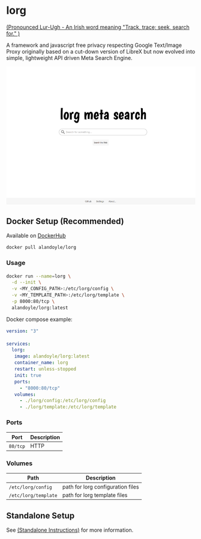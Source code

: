 # lorg

[(Pronounced Lur-Ugh - An Irish word meaning "Track, trace; seek, search for." )](https://www.teanglann.ie/en/fgb/lorg)

A framework and javascript free privacy respecting Google Text/Image Proxy originally based on a cut-down version of LibreX but now evolved into simple, lightweight API driven Meta Search Engine.

![lorg screenshot](https://raw.githubusercontent.com/alandoyle/lorg/main/screenshot/screenshot.png)

## Docker Setup (Recommended)

Available on [DockerHub](https://hub.docker.com/r/alandoyle/lorg)
```bash
docker pull alandoyle/lorg
```

### Usage

```bash
docker run --name=lorg \
  -d --init \
  -v <MY_CONFIG_PATH>:/etc/lorg/config \
  -v <MY_TEMPLATE_PATH>:/etc/lorg/template \
  -p 8000:80/tcp \
  alandoyle/lorg:latest
```

Docker compose example:

```yaml
version: "3"

services:
  lorg:
   image: alandoyle/lorg:latest
   container_name: lorg
   restart: unless-stopped
   init: true
   ports:
     - "8000:80/tcp"
   volumes:
     - ./lorg/config:/etc/lorg/config
     - ./lorg/template:/etc/lorg/template
```

### Ports

| Port     | Description           |
|----------|-----------------------|
| `80/tcp` | HTTP                  |

### Volumes

| Path                 | Description                       |
|----------------------|-----------------------------------|
| `/etc/lorg/config`   | path for lorg configuration files |
| `/etc/lorg/template` | path for lorg template files      |

## Standalone Setup

See [(Standalone Instructions)](https://github.com/alandoyle/lorg/blob/main/standalone/README.md) for more information.
